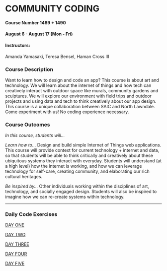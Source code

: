 # COMMUNITY CODING

#### Course Number 1489 + 1490
#### August 6 - August 17 (Mon - Fri)
#### Instructors:
Amanda Yamasaki, Teresa Bensel, Haman Cross III

### Course Description
Want to learn how to design and code an app? This course is about art and technology. We will learn about the internet of things and how tech can creatively interact with outdoor space like murals, community gardens and sculptures. We will explore our environment with field trips and outdoor projects and using data and tech to think creatively about our app design. This course is a unique collaboration between SAIC and North Lawndale. Come experiment with us! 
No coding experience necessary.   


### Course Outcomes
*In this course, students will...*

*Learn how to…* Design and build simple Internet of Things web applications. This course will provide context for current technology + internet and data, so that students will be able to think critically and creatively about these ubiquitous systems they interact with everyday.  Students will understand (at a high level) how the internet is working, and how we can leverage technology for self-care, creating community, and elaborating our rich cultural heritages. 

*Be inspired by…* Other individuals working within the disciplines of art, technology, and socially engaged design.  Students will also be inspired to imagine how we can re-create systems within technology.  


***

### Daily Code Exercises 
[DAY ONE](../tree/master/day1)

[DAY TWO](../tree/master/day2)

[DAY THREE](../tree/master/day3)

[DAY FOUR](../tree/master/day4)

[DAY FIVE](../tree/master/day5)


